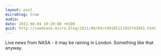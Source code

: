 ```yaml
---
layout: post
microblog: true
audio: 
date: 2011-08-04 19:29:08 +0100
guid: http://samdeane.micro.blog/2011/08/04/t99185111932743681.html
---
```

Live news from NASA - it may be raining in London. Something like that anyway.
